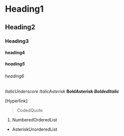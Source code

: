 # Heading1
## Heading2
### Heading3
#### heading4
##### heading5
###### heading6

_ItalicUnderscore_
*ItalicAsterisk*
**BoldAsterisk**
***BoldedItalic***

[Hyperlink]
> CodedQuote
1. NumberedOrderedList
* AsteriskUnorderedList